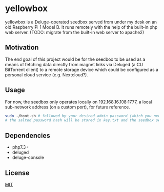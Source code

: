 # yellowbox
yellowbox is a Deluge-operated seedbox served from under my desk on an old Raspberry Pi 1 Model B. It runs remotely with the help of the built-in php web server. (TODO: migrate from the built-in web server to apache2)

## Motivation

The end goal of this project would be for the seedbox to be used as a means of fetching data directly from magnet links via Deluged (a CLI BitTorrent client) to a remote storage device which could be configured as a personal cloud service (e.g. Nextcloud?).

## Usage

For now, the seedbox only operates locally on 192.168.16.108:1777, a local sub-network address (on a custom port), for future reference.
```bash
sudo ./boot.sh # followed by your desired admin password (which you need in order to add/remove torrents) (overrides)
# the salted password hash will be stored in key.txt and the seedbox server will be hosted on localhost:1777
```

## Dependencies

- php7.3+
- deluged
- deluge-console

## License
[MIT](https://choosealicense.com/licenses/mit/)
